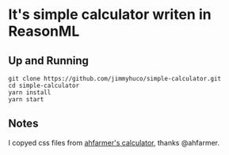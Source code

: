 # It's simple calculator writen in ReasonML

## Up and Running

```shell
git clone https://github.com/jimmyhuco/simple-calculator.git
cd simple-calculator
yarn install
yarn start
```

## Notes

I copyed css files from [ahfarmer's calculator](https://github.com/ahfarmer/calculator), thanks @ahfarmer.